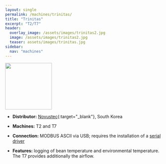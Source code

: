```yaml
---
layout: single
permalink: /machines/trinitas/
title: "Trinitas"
excerpt: "T2/T7"
header:
  overlay_image: /assets/images/trinitas2.jpg
  image: /assets/images/trinitas2.jpg
  teaser: assets/images/trinitas.jpg
sidebar:
  nav: "machines"
---
```


<img class="tab-image" src="{{ site.baseurl }}/assets/images/supporter-badge.png" width="150px">

* __Distributor:__ [Novustec](http://novustec.co.kr/){:target="_blank"}, South Korea

* __Machines:__ T2 and T7
* __Connection:__ MODBUS ASCII via USB; requires the installation of a [serial driver](/modbus_serial/)
* __Features:__ logging of bean temperature and environmental temperature. The T7 provides additionally the airflow.